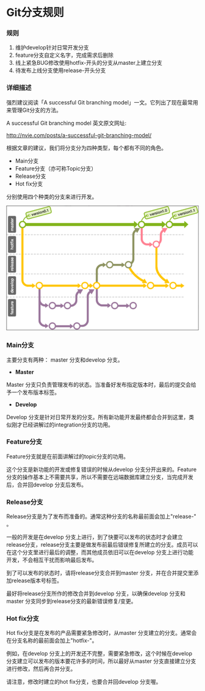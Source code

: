# Git分支规则

### 规则

1. 维护develop针对日常开发分支
2. feature分支自定义名字，完成需求后删除
3. 线上紧急BUG修改使用hotfix-开头的分支从master上建立分支
4. 待发布上线分支使用release-开头分支

### 详细描述

强烈建议阅读「A successful Git branching model」一文。它列出了现在最常用来管理Git分支的方法。

A successful Git branching model 英文原文网址:

http://nvie.com/posts/a-successful-git-branching-model/

根据文章的建议，我们将分支分为四种类型，每个都有不同的角色。

- Main分支
- Feature分支（亦可称Topic分支）
- Release分支
- Hot fix分支

分别使用四个种类的分支来进行开发。

![image-20230223135212332](./img/git_branch/image-20230223135212332.png)



### **Main分支**

主要分支有两种： master 分支和develop 分支。

- **Master**

Master 分支只负责管理发布的状态。当准备好发布指定版本时，最后的提交会给予一个发布版本标签。

- **Develop**

Develop 分支是针对日常开发的分支。所有新功能开发最终都会合并到这里，类似刚才已经讲解过的integration分支的功用。

### **Feature分支**

Feature分支就是在前面讲解过的topic分支的功用。

这个分支是新功能的开发或修复错误的时候从develop 分支分开出来的。Feature分支的操作基本上不需要共享，所以不需要在远端数据库建立分支，当完成开发后，合并回develop 分支后发布。

### **Release分支**

Release分支是为了发布而准备的。通常这种分支的名称最前面会加上"release-" 。

一般的开发是在develop 分支上进行，到了快要可以发布的状态时才会建立release分支，release分支主要是做发布前最后错误修复所建立的分支。成员可以在这个分支里进行最后的调整，而其他成员依旧可以在develop 分支上进行功能开发，不会相互干扰而影响最后发布。

到了可以发布的状态时，请将release分支合并到master 分支，并在合并提交里添加release版本号标签。

最好将release分支所作的修改合并到develop 分支，以确保develop 分支和master 分支同步到release分支的最新错误修复/变更。

### **Hot fix分支**

Hot fix分支是在发布的产品需要紧急修改时，从master 分支建立的分支。通常会在分支名称的最前面会加上"hotfix-"。

例如，在develop 分支上的开发还不完整，需要紧急修改，这个时候在develop 分支建立可以发布的版本要花许多的时间，所以最好从master 分支直接建立分支进行修改，然后再合并分支。

请注意，修改时建立的hot fix分支，也要合并回develop 分支喔。
